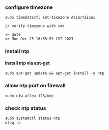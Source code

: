 ### configure timezone

```
sudo timedatectl set-timezone Asia/Taipei

// verify timezone with cmd

>> date
>> Mon Dec 25 16:55:59 CST 2023
```

### install ntp


#### install ntp via apt-get 
```
sudo apt-get update && apt-get install -y ntp
```

### allow ntp port on firewall

```
sudo ufw allow 123/udp
```

### check ntp status

```
sudo systemctl status ntp
ntpq -p
```
